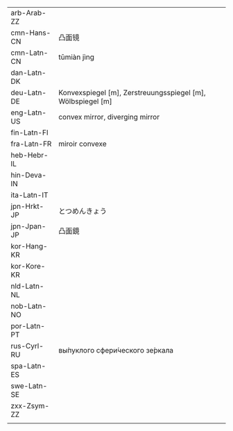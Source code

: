 | | | |
|-|-|-|
| arb-Arab-ZZ |  |  |
| cmn-Hans-CN | 凸面镜 |  |
| cmn-Latn-CN | tūmiàn jìng |  |
| dan-Latn-DK |  |  |
| deu-Latn-DE | Konvexspiegel [m], Zerstreuungsspiegel [m], Wölbspiegel [m] |  |
| eng-Latn-US | convex mirror, diverging mirror |  |
| fin-Latn-FI |  |  |
| fra-Latn-FR | miroir convexe |  |
| heb-Hebr-IL |  |  |
| hin-Deva-IN |  |  |
| ita-Latn-IT |  |  |
| jpn-Hrkt-JP | とつめんきょう |  |
| jpn-Jpan-JP | 凸面鏡 |  |
| kor-Hang-KR |  |  |
| kor-Kore-KR |  |  |
| nld-Latn-NL |  |  |
| nob-Latn-NO |  |  |
| por-Latn-PT |  |  |
| rus-Cyrl-RU | вы́пуклого сфери́ческого зе́ркала |  |
| spa-Latn-ES |  |  |
| swe-Latn-SE |  |  |
| zxx-Zsym-ZZ |  |  |
|  |  |  |
